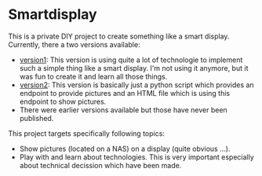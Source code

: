 # Smartdisplay

This is a private DIY project to create something like a smart display. Currently, there a two versions available:

* [version1](version1): This version is using quite a lot of technologie to implement such a simple thing like a smart display. I'm not using it anymore, but it was fun to create it and learn all those things.
* [version2](version2): This version is basically just a python script which provides an endpoint to provide pictures and an HTML file which is using this endpoint to show pictures.
* There were earlier versions available but those have never been published.

This project targets specifically following topics:

* Show pictures (located on a NAS) on a display (quite obvious ...).
* Play with and learn about technologies. This is very important especially about technical decission which have been made.

